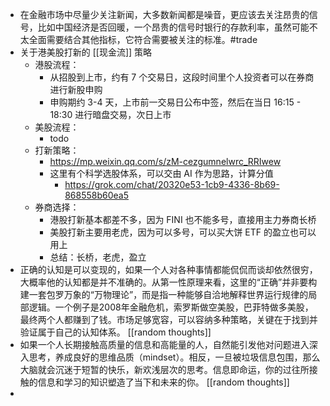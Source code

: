 - 在金融市场中尽量少关注新闻，大多数新闻都是噪音，更应该去关注昂贵的信号，比如中国经济是否回暖，一个昂贵的信号时银行的存款利率，虽然可能不太全面需要结合其他指标，它符合需要被关注的标准。#trade
- 关于港美股打新的 [[现金流]] 策略
	- 港股流程：
		- 从招股到上市，约有 7 个交易日，这段时间里个人投资者可以在券商进行新股申购
		- 申购期约 3-4 天，上市前一交易日公布中签，然后在当日 16:15 - 18:30 进行暗盘交易，次日上市
	- 美股流程：
		- todo
	- 打新策略：
		- https://mp.weixin.qq.com/s/zM-cezgumnelwrc_RRIwew
		- 这里有个科学选股体系，可以交由 AI 作为思路，计算分值
			- https://grok.com/chat/20320e53-1cb9-4336-8b69-868558b60ea5
	- 券商选择：
		- 港股打新基本都差不多，因为 FINI 也不能多号，直接用主力券商长桥
		- 美股打新主要用老虎，因为可以多号，可以买大饼 ETF 的盈立也可以用上
		- 总结：长桥，老虎，盈立
- 正确的认知是可以变现的，如果一个人对各种事情都能侃侃而谈却依然很穷，大概率他的认知都是并不准确的。从第一性原理来看，这里的“正确”并非要构建一套包罗万象的“万物理论”，而是指一种能够自洽地解释世界运行规律的局部逻辑。一个例子是2008年金融危机，索罗斯做空美股，巴菲特做多美股，最终两个人都赚到了钱。市场足够宽容，可以容纳多种策略，关键在于找到并验证属于自己的认知体系。 [[random thoughts]]
- 如果一个人长期接触高质量的信息和高能量的人，自然能引发他对问题进入深入思考，养成良好的思维品质（mindset）。相反，一旦被垃圾信息包围，那么大脑就会沉迷于短暂的快乐，新欢浅层次的思考。信息即命运，你的过往所接触的信息和学习的知识塑造了当下和未来的你。 [[random thoughts]]
-